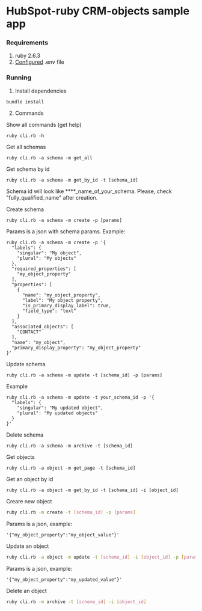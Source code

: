 # HubSpot-ruby CRM-objects sample app

### Requirements

1. ruby 2.6.3
2. [Configured](https://github.com/HubSpot/sample-apps-manage-crm-objects/blob/main/README.md#how-to-run-locally) .env file

### Running

1. Install dependencies

```
bundle install
```

2. Commands

Show all commands (get help)

```
ruby cli.rb -h
```

Get all schemas

```
ruby cli.rb -a schema -m get_all
```

Get schema by id

```
ruby cli.rb -a schema -m get_by_id -t [schema_id]
```

Schema id will look like ****_name_of_your_schema. Please, check "fully_qualified_name" after creation.

Create schema

```
ruby cli.rb -a schema -m create -p [params]
```

Params is a json with schema params. Example:

```
ruby cli.rb -a schema -m create -p '{                                                            
  "labels": {
    "singular": "My object",
    "plural": "My objects"
  },                               
  "required_properties": [          
    "my_object_property"               
  ],
  "properties": [           
    {                     
      "name": "my_object_property",
      "label": "My object property",
      "is_primary_display_label": true,
      "field_type": "text"
    }             
  ],
  "associated_objects": [
    "CONTACT"
  ],
  "name": "my_object",
  "primary_display_property": "my_object_property"
}'
```

Update schema

```
ruby cli.rb -a schema -m update -t [schema_id] -p [params]
```

Example

```
ruby cli.rb -a schema -m update -t your_schema_id -p '{                                                            
  "labels": {
    "singular": "My updated object",
    "plural": "My updated objects"
  }
}'
```

Delete schema

```
ruby cli.rb -a schema -m archive -t [schema_id]
```

Get objects

```
ruby cli.rb -a object -m get_page -t [schema_id]
```

Get an object by id

```
ruby cli.rb -a object -m get_by_id -t [schema_id] -i [object_id]
```

Creare new object

```bash
ruby cli.rb -m create -t [schema_id] -p [params]
```

Params is a json, example:

```
'{"my_object_property":"my_object_value"}'
```

Update an object

```bash
ruby cli.rb -a object -m update -t [schema_id] -i [object_id] -p [params]
```

Params is a json, example:

```
'{"my_object_property":"my_updated_value"}'
```

Delete an object

```bash
ruby cli.rb -m archive -t [schema_id] -i [object_id]
```
